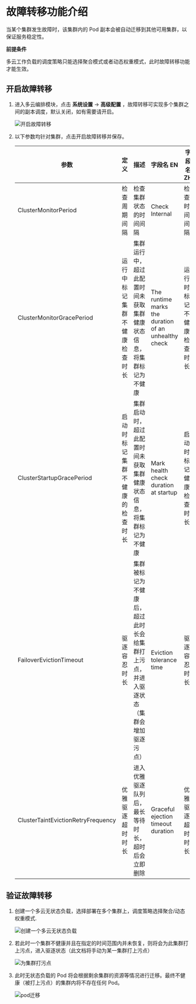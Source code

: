 # 故障转移功能介绍

当某个集群发生故障时，该集群内的 Pod 副本会被自动迁移到其他可用集群，以保证服务稳定性。

**前提条件**

多云工作负载的调度策略只能选择聚合模式或者动态权重模式，此时故障转移功能才能生效。

## 开启故障转移

1. 进入多云编排模块，点击 __系统设置__ -> __高级配置__ ，故障转移可实现多个集群之间的副本调度，默认关闭，如有需要请开启。

    ![开启故障转移](https://docs.daocloud.io/daocloud-docs-images/docs/kairship/images/failover01.png)

2. 以下参数均针对集群，点击开启故障转移并保存。

    | 参数                               | 定义                           | 描述                                                                                    | 字段名 EN                                            | 字段名 ZH                | 默认值 |
    | ---------------------------------- | ------------------------------ | --------------------------------------------------------------------------------------- | ---------------------------------------------------- | ------------------------ | ------ |
    | ClusterMonitorPeriod               | 检查周期间隔                   | 检查集群状态的时间间隔                                                                  | Check Internal                                       | 检查时间间隔             | 60s    |
    | ClusterMonitorGracePeriod          | 运行中标记集群不健康检查时长   | 集群运行中，超过此配置时间未获取集群健康状态信息，将集群标记为不健康                    | The runtime marks the duration of an unhealthy check | 运行时标记不健康检查时长 | 40s    |
    | ClusterStartupGracePeriod          | 启动时标记集群不健康的检查时长 | 集群启动时，超过此配置时间未获取集群健康状态信息，将集群标记为不健康                    | Mark health check duration at startup                | 启动时标记健康检查时长   | 600s   |
    | FailoverEvictionTimeout            | 驱逐容忍时长                   | 集群被标记为不健康后，超过此时长会给集群打上污点，并进入驱逐状态 （集群会增加驱逐污点） | Eviction tolerance time                              | 驱逐容忍时长             | 30s    |
    | ClusterTaintEvictionRetryFrequency | 优雅驱逐超时时长               | 进入优雅驱逐队列后，最长等待时长，超时后会立即删除                                      | Graceful ejection timeout duration                   | 优雅驱逐超时时长         | 5s     |

## 验证故障转移

1. 创建一个多云无状态负载，选择部署在多个集群上，调度策略选择聚合/动态权重模式.

    ![创建一个多云无状态负载](https://docs.daocloud.io/daocloud-docs-images/docs/kairship/images/failover02.png)

2. 若此时一个集群不健康并且在指定的时间范围内并未恢复，则将会为此集群打上污点，进入驱逐状态（此文档将手动为某一集群打上污点）

    ![为集群打污点](https://docs.daocloud.io/daocloud-docs-images/docs/kairship/images/failover03.png)

3. 此时无状态负载的 Pod 将会根据剩余集群的资源等情况进行迁移。最终不健康（被打上污点）的集群内将不存在任何 Pod。

    ![pod迁移](https://docs.daocloud.io/daocloud-docs-images/docs/kairship/images/failover04.png)
